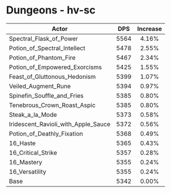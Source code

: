# Dungeons - hv-sc
| Actor | DPS | Increase |
|---|:---:|:---:|
|Spectral_Flask_of_Power|5564|4.16%|
|Potion_of_Spectral_Intellect|5478|2.55%|
|Potion_of_Phantom_Fire|5467|2.34%|
|Potion_of_Empowered_Exorcisms|5425|1.55%|
|Feast_of_Gluttonous_Hedonism|5399|1.07%|
|Veiled_Augment_Rune|5394|0.97%|
|Spinefin_Souffle_and_Fries|5385|0.80%|
|Tenebrous_Crown_Roast_Aspic|5385|0.80%|
|Steak_a_la_Mode|5373|0.58%|
|Iridescent_Ravioli_with_Apple_Sauce|5372|0.56%|
|Potion_of_Deathly_Fixation|5368|0.49%|
|16_Haste|5365|0.43%|
|16_Critical_Strike|5357|0.28%|
|16_Mastery|5355|0.24%|
|16_Versatility|5355|0.24%|
|Base|5342|0.00%|
